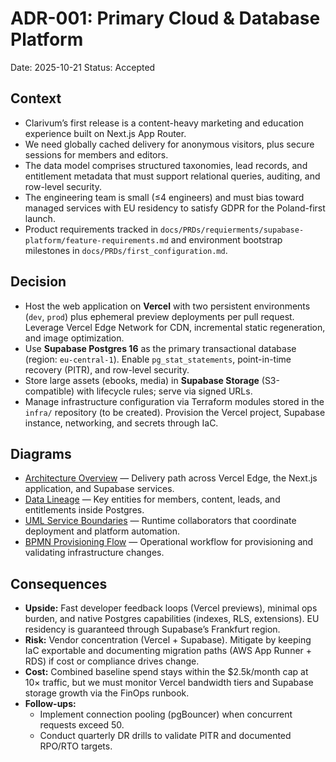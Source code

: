 # ADR-001: Primary Cloud & Database Platform
Date: 2025-10-21
Status: Accepted

## Context
- Clarivum’s first release is a content-heavy marketing and education experience built on Next.js App Router.
- We need globally cached delivery for anonymous visitors, plus secure sessions for members and editors.
- The data model comprises structured taxonomies, lead records, and entitlement metadata that must support relational queries, auditing, and row-level security.
- The engineering team is small (≤4 engineers) and must bias toward managed services with EU residency to satisfy GDPR for the Poland-first launch.
- Product requirements tracked in `docs/PRDs/requierments/supabase-platform/feature-requirements.md` and environment bootstrap milestones in `docs/PRDs/first_configuration.md`.

## Decision
- Host the web application on **Vercel** with two persistent environments (`dev`, `prod`) plus ephemeral preview deployments per pull request. Leverage Vercel Edge Network for CDN, incremental static regeneration, and image optimization.
- Use **Supabase Postgres 16** as the primary transactional database (region: `eu-central-1`). Enable `pg_stat_statements`, point-in-time recovery (PITR), and row-level security.
- Store large assets (ebooks, media) in **Supabase Storage** (S3-compatible) with lifecycle rules; serve via signed URLs.
- Manage infrastructure configuration via Terraform modules stored in the `infra/` repository (to be created). Provision the Vercel project, Supabase instance, networking, and secrets through IaC.

## Diagrams
- [Architecture Overview](../diagrams/adr-001-primary-cloud-and-database/architecture-overview.mmd) — Delivery path across Vercel Edge, the Next.js application, and Supabase services.
- [Data Lineage](../diagrams/adr-001-primary-cloud-and-database/data-lineage.mmd) — Key entities for members, content, leads, and entitlements inside Postgres.
- [UML Service Boundaries](../diagrams/adr-001-primary-cloud-and-database/uml-service-boundaries.mmd) — Runtime collaborators that coordinate deployment and platform automation.
- [BPMN Provisioning Flow](../diagrams/adr-001-primary-cloud-and-database/bpmn-provisioning.mmd) — Operational workflow for provisioning and validating infrastructure changes.

## Consequences
- **Upside:** Fast developer feedback loops (Vercel previews), minimal ops burden, and native Postgres capabilities (indexes, RLS, extensions). EU residency is guaranteed through Supabase’s Frankfurt region.
- **Risk:** Vendor concentration (Vercel + Supabase). Mitigate by keeping IaC exportable and documenting migration paths (AWS App Runner + RDS) if cost or compliance drives change.
- **Cost:** Combined baseline spend stays within the $2.5k/month cap at 10× traffic, but we must monitor Vercel bandwidth tiers and Supabase storage growth via the FinOps runbook.
- **Follow-ups:** 
  - Implement connection pooling (pgBouncer) when concurrent requests exceed 50.
  - Conduct quarterly DR drills to validate PITR and documented RPO/RTO targets.
